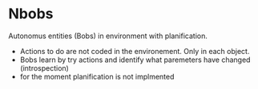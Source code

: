 # Nbobs
Autonomus entities  (Bobs) in environment with planification.
* Actions to do are not coded in the environement. Only in each object.
* Bobs learn by try actions and identify what paremeters have changed (introspection)
* for the moment planification is not implmented
